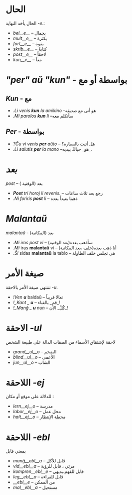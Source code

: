# الحال 

الحال يأخد النهاية *-e*.:

- *bel__e__*   – بجمال 
- *mult__e__*  – بكثرة 
- *fort__e__*  – بقوة 
- *skrib__e__* – كتابةً
- *post__e__*  – لاحقاً
- *kun__e__*   – معاً
 

# *"per" aŭ "kun"* - بواسطة أو مع 

## *Kun* - مع     

- *._Li_ venis __kun__ la amikino* –هو أتى مع صديقه    
- *._Mi_ parolos __kun__ li*       –سأتكلم معه
## *Per* - بواسطة 
- *?_Ĉu_ vi venis __per__ aŭto*   – هل أتيت بالسيارة؟
- *._Li_ salutis __per__ la mano* –هو_ حياكَ بيديه_. 


# *بعد*

*post* – بعد (الوقتية )

- *__Post__ tri horoj li revenis.* – رجع بعد ثلاث ساعات
- *._Ni_ foriris __post__ li* – ذهبنا بعيداً بعده

 

# *Malantaŭ*

*malantaŭ* - بعد (المكانية)

- *._Mi_ iros post vi* – (بعد الوقتية)سأذهب بعده 
- ._Mi_ iras __malantaŭ__ vi – (خلف ،بعد المكانية)أنا ذهب بعده
- ._Ŝi_ sidas __malantaŭ__ la tablo –   هى تجلس خلف الطاولة 

 

# صيغة الأمر

تننتهي صيغة الأمر بالاحقة *-u*.

- *!_Ven_ __u__* baldaŭ – تعالا قريباً
- *!_Kant _ __u__*       – قم_ بالغناء_!
- *!_Manĝ _ __u__ nun*   – كُلْ_ الأن_!

 

# الاحقة *-ul*

لاحقة لإشتقاق الأسماء من الصفات الدالة على طبيعة الشخص
- *grand__ul__o*  – الضخم 
- *blind__ul__o* – الأعمى  
- *jun__ul__o*    – الشاب

 

# اللاحقة *-ej*

للدلالة على موقع أو مكان :
- *lern__ej__o* – مدرسة
- *labor__ej__o* – محل عمل
- *halt__ej__o* – محطة الإنتظار

 

# اللاحقة *-ebl*

بمعني قابل 
- *manĝ__ebl__a* – قابل للأكل 
- *vid__ebl__a* – مرئي ، قابل للرؤية
- *kompren__ebl__e* – قابل للفهم،بديهي
- *leg__ebl__a* – قابل للقراءة 
- *__ebl__e* – من الممكن 
- *mal__ebl__a* – مستحيل

 
